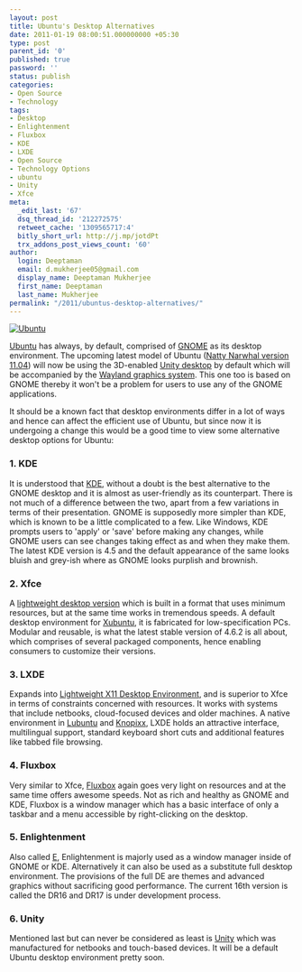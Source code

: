```yaml
---
layout: post
title: Ubuntu's Desktop Alternatives
date: 2011-01-19 08:00:51.000000000 +05:30
type: post
parent_id: '0'
published: true
password: ''
status: publish
categories:
- Open Source
- Technology
tags:
- Desktop
- Enlightenment
- Fluxbox
- KDE
- LXDE
- Open Source
- Technology Options
- ubuntu
- Unity
- Xfce
meta:
  _edit_last: '67'
  dsq_thread_id: '212272575'
  retweet_cache: '1309565717:4'
  bitly_short_url: http://j.mp/jotdPt
  trx_addons_post_views_count: '60'
author:
  login: Deeptaman
  email: d.mukherjee05@gmail.com
  display_name: Deeptaman Mukherjee
  first_name: Deeptaman
  last_name: Mukherjee
permalink: "/2011/ubuntus-desktop-alternatives/"
---
```

<p><a href="http://www.ubuntu.com/"><img src="/static/2011/01/ubuntu.jpg" alt="Ubuntu" /></a></p>
<p><a href="http://www.ubuntu.com/">Ubuntu</a> has always, by default, comprised of <a href="http://www.gnome.org/">GNOME</a> as its desktop environment. The upcoming latest model of Ubuntu (<a href="http://www.pcworld.com/businesscenter/article/212468/natty_narwhal_alpha_offers_peek_at_ubuntu_1104.html">Natty Narwhal version 11.04</a>) will now be using the 3D-enabled <a href="http://www.pcworld.com/businesscenter/article/208818/is_unity_the_right_interface_for_desktop_ubuntu.html">Unity desktop</a> by default which will be accompanied by the <a href="http://www.pcworld.com/businesscenter/article/210018/ubuntu_will_adopt_wayland_graphics_system.html">Wayland graphics system</a>. This one too is based on GNOME thereby it won't be a problem for users to use any of the GNOME applications.</p>

<p>It should be a known fact that desktop environments differ in a lot of ways and hence can affect the efficient use of Ubuntu, but since now it is undergoing a change this would be a good time to view some alternative desktop options for Ubuntu:</p>
<h3>1. KDE</h3>
<p>It is understood that <a href="http://www.kubuntu.org/">KDE</a>, without a doubt is the best alternative to the GNOME desktop and it is almost as user-friendly as its counterpart. There is not much of a difference between the two, apart from a few variations in terms of their presentation. GNOME is supposedly more simpler than KDE, which is known to be a little complicated to a few. Like Windows, KDE prompts users to 'apply' or 'save' before making any changes, while GNOME users can see changes taking effect as and when they make them. The latest KDE version is 4.5 and the default appearance of the same looks bluish and grey-ish where as GNOME looks purplish and brownish.</p>
<h3>2. Xfce</h3>
<p>A <a href="http://www.xfce.org/">lightweight desktop version</a> which is built in a format that uses minimum resources, but at the same time works in tremendous speeds. A default desktop environment for <a href="http://www.xubuntu.org/">Xubuntu</a>, it is fabricated for low-specification PCs. Modular and reusable, is what the latest stable version of 4.6.2 is all about, which comprises of several packaged components, hence enabling consumers to customize their versions.</p>
<h3>3. LXDE</h3>
<p>Expands into <a href="http://lxde.org/">Lightweight X11 Desktop Environment</a>, and is superior to Xfce in terms of constraints concerned with resources. It works with systems that include netbooks, cloud-focused devices and older machines. A native environment in <a href="http://lubuntu.net/">Lubuntu</a> and <a href="http://www.knoppix.net/">Knopixx</a>, LXDE holds an attractive interface, multilingual support, standard keyboard short cuts and additional features like tabbed file browsing.</p>
<h3>4. Fluxbox</h3>
<p>Very similar to Xfce, <a href="http://fluxbox.org/">Fluxbox</a> again goes very light on resources and at the same time offers awesome speeds. Not as rich and healthy as GNOME and KDE, Fluxbox is a window manager which has a basic interface of only a taskbar and a menu accessible by right-clicking on the desktop.</p>
<h3>5. Enlightenment</h3>
<p>Also called <a href="https://help.ubuntu.com/community/Enlightenment">E</a>, Enlightenment is majorly used as a window manager inside of GNOME or KDE. Alternatively it can also be used as a substitute full desktop environment. The provisions of the full DE are themes and advanced graphics without sacrificing good performance. The current 16th version is called the DR16 and DR17 is under development process. </p>
<h3>6. Unity</h3>
<p>Mentioned last but can never be considered as least is <a href="http://unity.ubuntu.com/">Unity</a> which was manufactured for netbooks and touch-based devices. It will be a default Ubuntu desktop environment pretty soon.</p>
